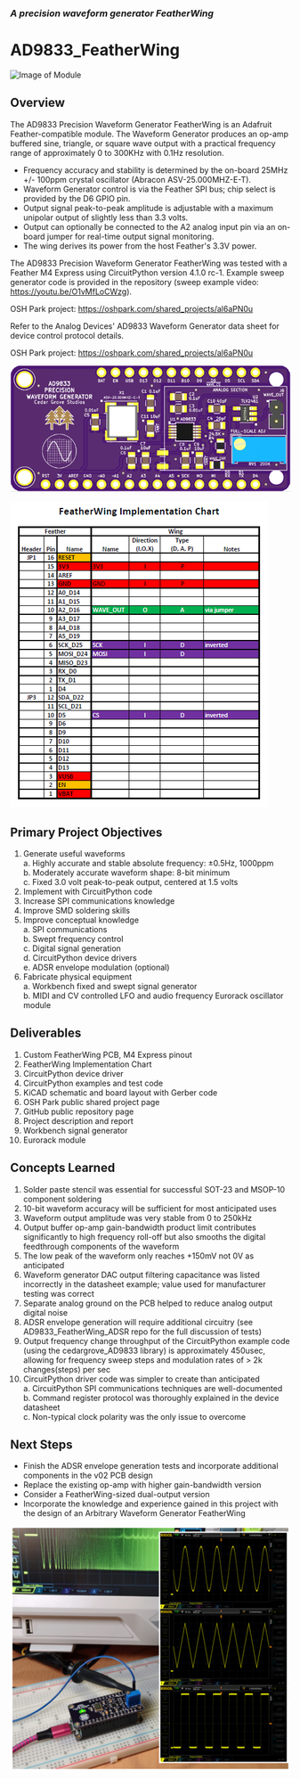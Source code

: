 ### _A precision waveform generator FeatherWing_
# AD9833_FeatherWing

![Image of Module](https://github.com/CedarGroveStudios/AD9833_FeatherWing/blob/master/docs/waveform_Generator%20glamour.png)

## Overview
The AD9833 Precision Waveform Generator FeatherWing is an Adafruit Feather-compatible module. The Waveform Generator produces an op-amp buffered sine, triangle, or square wave output with a practical frequency range of approximately 0 to 300KHz with 0.1Hz resolution.  
  * Frequency accuracy and stability is determined by the on-board 25MHz +/- 100ppm crystal oscillator (Abracon ASV-25.000MHZ-E-T).  
  * Waveform Generator control is via the Feather SPI bus; chip select is provided by the D6 GPIO pin.  
  *	Output signal peak-to-peak amplitude is adjustable with a maximum unipolar output of slightly less than 3.3 volts.  
  *	Output can optionally be connected to the A2 analog input pin via an on-board jumper for real-time output signal monitoring.  
  *	The wing derives its power from the host Feather's 3.3V power.  

The AD9833 Precision Waveform Generator FeatherWing was tested with a Feather M4 Express using CircuitPython version 4.1.0 rc-1. Example sweep generator code is provided in the repository (sweep example video: https://youtu.be/O1vMfLoCWzg). 

OSH Park project: https://oshpark.com/shared_projects/al6aPN0u

Refer to the Analog Devices' AD9833 Waveform Generator data sheet for device control protocol details.

OSH Park project: https://oshpark.com/shared_projects/al6aPN0u

![Fritzing Image](https://github.com/CedarGroveStudios/AD9833_FeatherWing/blob/master/photos/Waveform_Generator%20for%20fritzing.png)

![FeatherWing Implementation Chart](https://github.com/CedarGroveStudios/AD9833_FeatherWing/blob/master/docs/FeatherWing_Implementation_Chart.png)

## Primary Project Objectives
1)	Generate useful waveforms  
  a.	Highly accurate and stable absolute frequency: ±0.5Hz, 1000ppm  
  b.	Moderately accurate waveform shape: 8-bit minimum  
  c.	Fixed 3.0 volt peak-to-peak output, centered at 1.5 volts  
2)	Implement with CircuitPython code
3)	Increase SPI communications knowledge
4)	Improve SMD soldering skills
5)	Improve conceptual knowledge  
  a.	SPI communications  
  b.	Swept frequency control  
  c.	Digital signal generation  
  d.	CircuitPython device drivers  
  e.	ADSR envelope modulation (optional)  
6)	Fabricate physical equipment  
  a.	Workbench fixed and swept signal generator  
  b.	MIDI and CV controlled LFO and audio frequency Eurorack oscillator module  

## Deliverables
1)	Custom FeatherWing PCB, M4 Express pinout
2)	FeatherWing Implementation Chart
3)	CircuitPython device driver
4)	CircuitPython examples and test code
5)	KiCAD schematic and board layout with Gerber code
6)	OSH Park public shared project page
7)	GitHub public repository page
8)	Project description and report
9)	Workbench signal generator
10)	Eurorack module
## Concepts Learned
1)	Solder paste stencil was essential for successful SOT-23 and MSOP-10 component soldering
2)	10-bit waveform accuracy will be sufficient for most anticipated uses
3)	Waveform output amplitude was very stable from 0 to 250kHz
4)	Output buffer op-amp gain-bandwidth product limit contributes significantly to high frequency roll-off but also smooths the digital feedthrough components of the waveform
5)	The low peak of the waveform only reaches +150mV not 0V as anticipated
6)	Waveform generator DAC output filtering capacitance was listed incorrectly in the datasheet example; value used for manufacturer testing was correct
7)	Separate analog ground on the PCB helped to reduce analog output digital noise
8)	ADSR envelope generation will require additional circuitry (see AD9833_FeatherWing_ADSR repo for the full discussion of tests)
9)	Output frequency change throughput of the CircuitPython example code (using the cedargrove_AD9833 library) is approximately 450usec, allowing for frequency sweep steps and modulation rates of > 2k changes(steps) per sec
10)	CircuitPython driver code was simpler to create than anticipated  
  a.	CircuitPython SPI communications techniques are well-documented  
  b.	Command register protocol was thoroughly explained in the device datasheet  
  c.	Non-typical clock polarity was the only issue to overcome  
## Next Steps
  * Finish the ADSR envelope generation tests and incorporate additional components in the v02 PCB design
  *	Replace the existing op-amp with higher gain-bandwidth version
  *	Consider a FeatherWing-sized dual-output version
  *	Incorporate the knowledge and experience gained in this project with the design of an Arbitrary Waveform Generator FeatherWing

![Image of Test Setup](https://github.com/CedarGroveStudios/AD9833_FeatherWing/blob/master/photos/DSC05796%20combo.jpg)

